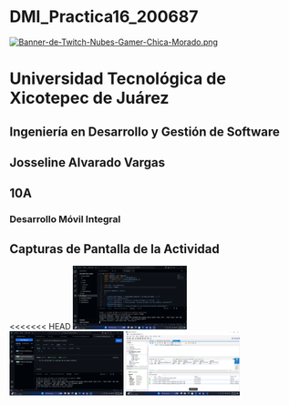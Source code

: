# DMI_Practica16_200687

[![Banner-de-Twitch-Nubes-Gamer-Chica-Morado.png](https://i.postimg.cc/15q3LFXF/Banner-de-Twitch-Nubes-Gamer-Chica-Morado.png)](https://postimg.cc/MvzwBvyZ)

# Universidad Tecnológica de Xicotepec de Juárez

## Ingeniería en Desarrollo y Gestión de Software
## Josseline Alvarado Vargas
## 10A
### Desarrollo Móvil Integral

## Capturas de Pantalla de la Actividad

<<<<<<< HEAD
  <img src="./img/1.png" width="200" alt="Captura de Pantalla 1">
  <img src="./img/2.png" width="200" alt="Captura de Pantalla 2">
  <img src="./img/3.png" width="200" alt="Captura de Pantalla 3">
